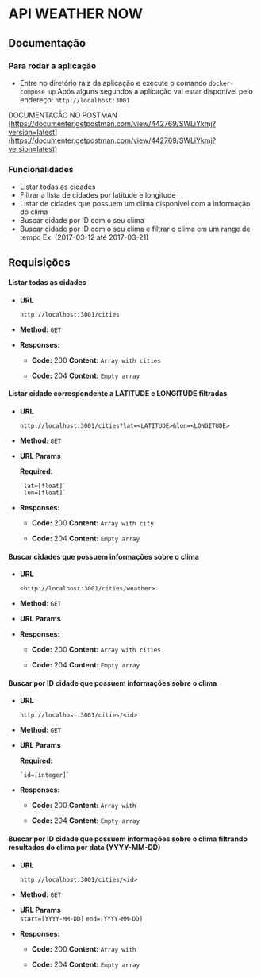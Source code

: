 # API WEATHER NOW




## Documentação

### Para rodar a aplicação
+ Entre no diretório raiz da aplicação e execute o comando
	`docker-compose up`
	Após alguns segundos a aplicação vai estar disponível pelo endereço:
	`http://localhost:3001`

	
DOCUMENTAÇÃO NO POSTMAN <br>
[https://documenter.getpostman.com/view/442769/SWLiYkmj?version=latest](https://documenter.getpostman.com/view/442769/SWLiYkmj?version=latest) 
### Funcionalidades 
 -   Listar todas as cidades
 - Filtrar a lista de cidades por latitude e longitude
-   Listar de cidades que possuem um clima disponível com a informação do clima
-   Buscar cidade por ID com o seu clima
-   Buscar cidade por ID com o seu clima e filtrar o clima em um range de tempo Ex. (2017-03-12 até 2017-03-21)
## Requisições 
#### Listar todas as cidades 
* **URL**

  `http://localhost:3001/cities`

* **Method:**
  `GET`
  
 * **Responses:**
	  * **Code:** 200
	    **Content:** `Array with cities`
	 
	  * **Code:** 204
	    **Content:** `Empty array`
#### Listar cidade correspondente a LATITUDE e LONGITUDE filtradas
* **URL**

  `http://localhost:3001/cities?lat=<LATITUDE>&lon=<LONGITUDE> `

* **Method:**
  `GET`
 *  **URL Params**
 
	 **Required:**
			
		`lat=[float]`
		 lon=[float]`

 * **Responses:**
	  * **Code:** 200
	    **Content:** `Array with city`
	 
	  * **Code:** 204
	    **Content:** `Empty array`


#### Buscar cidades que possuem informações sobre o clima
* **URL**

  `<http://localhost:3001/cities/weather>`

* **Method:**
  `GET`
 *  **URL Params**

 * **Responses:**
	  * **Code:** 200
	    **Content:** `Array with cities`
	 
	  * **Code:** 204
	    **Content:** `Empty array`
	    
#### Buscar por ID cidade que possuem informações sobre o clima 
* **URL**

  `http://localhost:3001/cities/<id>`

* **Method:**
  `GET`
 *  **URL Params**
 
	 **Required:**
			
		`id=[integer]`

 * **Responses:**
	  * **Code:** 200
	    **Content:** `Array with `
	 
	  * **Code:** 204
	    **Content:** `Empty array`

#### Buscar por ID cidade que possuem informações sobre o clima filtrando resultados do clima por data (YYYY-MM-DD)
* **URL**

  `http://localhost:3001/cities/<id>`

* **Method:**
  `GET`
 *  **URL Params**			
		`start=[YYYY-MM-DD]`
		`end=[YYYY-MM-DD]`
 * **Responses:**
	  * **Code:** 200
	    **Content:** `Array with `
	 
	  * **Code:** 204
	    **Content:** `Empty array`
